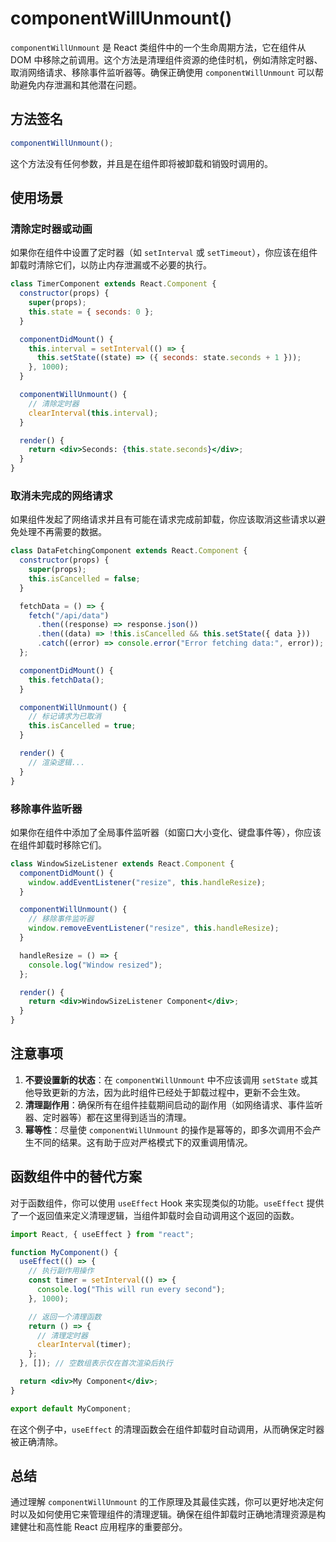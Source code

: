 # componentWillUnmount()

`componentWillUnmount` 是 React 类组件中的一个生命周期方法，它在组件从 DOM 中移除之前调用。这个方法是清理组件资源的绝佳时机，例如清除定时器、取消网络请求、移除事件监听器等。确保正确使用 `componentWillUnmount` 可以帮助避免内存泄漏和其他潜在问题。

## 方法签名

```jsx
componentWillUnmount();
```

这个方法没有任何参数，并且是在组件即将被卸载和销毁时调用的。

## 使用场景

### 清除定时器或动画

如果你在组件中设置了定时器（如 `setInterval` 或 `setTimeout`），你应该在组件卸载时清除它们，以防止内存泄漏或不必要的执行。

```jsx
class TimerComponent extends React.Component {
  constructor(props) {
    super(props);
    this.state = { seconds: 0 };
  }

  componentDidMount() {
    this.interval = setInterval(() => {
      this.setState((state) => ({ seconds: state.seconds + 1 }));
    }, 1000);
  }

  componentWillUnmount() {
    // 清除定时器
    clearInterval(this.interval);
  }

  render() {
    return <div>Seconds: {this.state.seconds}</div>;
  }
}
```

### 取消未完成的网络请求

如果组件发起了网络请求并且有可能在请求完成前卸载，你应该取消这些请求以避免处理不再需要的数据。

```jsx
class DataFetchingComponent extends React.Component {
  constructor(props) {
    super(props);
    this.isCancelled = false;
  }

  fetchData = () => {
    fetch("/api/data")
      .then((response) => response.json())
      .then((data) => !this.isCancelled && this.setState({ data }))
      .catch((error) => console.error("Error fetching data:", error));
  };

  componentDidMount() {
    this.fetchData();
  }

  componentWillUnmount() {
    // 标记请求为已取消
    this.isCancelled = true;
  }

  render() {
    // 渲染逻辑...
  }
}
```

### 移除事件监听器

如果你在组件中添加了全局事件监听器（如窗口大小变化、键盘事件等），你应该在组件卸载时移除它们。

```jsx
class WindowSizeListener extends React.Component {
  componentDidMount() {
    window.addEventListener("resize", this.handleResize);
  }

  componentWillUnmount() {
    // 移除事件监听器
    window.removeEventListener("resize", this.handleResize);
  }

  handleResize = () => {
    console.log("Window resized");
  };

  render() {
    return <div>WindowSizeListener Component</div>;
  }
}
```

## 注意事项

1. **不要设置新的状态**：在 `componentWillUnmount` 中不应该调用 `setState` 或其他导致更新的方法，因为此时组件已经处于卸载过程中，更新不会生效。
2. **清理副作用**：确保所有在组件挂载期间启动的副作用（如网络请求、事件监听器、定时器等）都在这里得到适当的清理。
3. **幂等性**：尽量使 `componentWillUnmount` 的操作是幂等的，即多次调用不会产生不同的结果。这有助于应对严格模式下的双重调用情况。

## 函数组件中的替代方案

对于函数组件，你可以使用 `useEffect` Hook 来实现类似的功能。`useEffect` 提供了一个返回值来定义清理逻辑，当组件卸载时会自动调用这个返回的函数。

```jsx
import React, { useEffect } from "react";

function MyComponent() {
  useEffect(() => {
    // 执行副作用操作
    const timer = setInterval(() => {
      console.log("This will run every second");
    }, 1000);

    // 返回一个清理函数
    return () => {
      // 清理定时器
      clearInterval(timer);
    };
  }, []); // 空数组表示仅在首次渲染后执行

  return <div>My Component</div>;
}

export default MyComponent;
```

在这个例子中，`useEffect` 的清理函数会在组件卸载时自动调用，从而确保定时器被正确清除。

## 总结

通过理解 `componentWillUnmount` 的工作原理及其最佳实践，你可以更好地决定何时以及如何使用它来管理组件的清理逻辑。确保在组件卸载时正确地清理资源是构建健壮和高性能 React 应用程序的重要部分。
